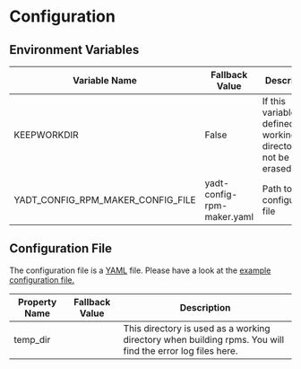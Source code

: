 # Configuration

## Environment Variables

| Variable Name                     | Fallback Value             | Description                             |
|-----------------------------------|----------------------------|-----------------------------------------|
| KEEPWORKDIR                       | False                      | If this variable is defined the working directory will not be erased.
| YADT_CONFIG_RPM_MAKER_CONFIG_FILE | yadt-config-rpm-maker.yaml | Path to configuration file

## Configuration File

The configuration file is a [YAML](http://yaml.org/) file.
Please have a look at the [example configuration file.](https://github.com/yadt/yadt-config-rpm-maker/blob/master/yadt-config-rpm-maker.yaml)

| Property Name                     | Fallback Value             | Description                             |
|-----------------------------------|----------------------------|-----------------------------------------|
| temp_dir                          |          | This directory is used as a working directory when building rpms. You will find the error log files here.